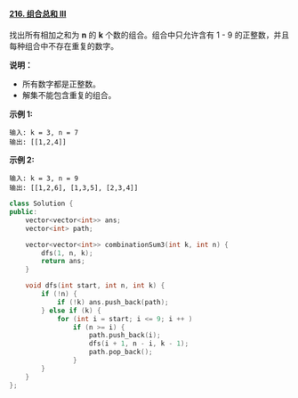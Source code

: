 #### [216. 组合总和 III](https://leetcode-cn.com/problems/combination-sum-iii/)

找出所有相加之和为 **n** 的 **k** 个数的组合。组合中只允许含有 1 - 9 的正整数，并且每种组合中不存在重复的数字。

**说明：**

- 所有数字都是正整数。
- 解集不能包含重复的组合。

**示例 1:**

```
输入: k = 3, n = 7
输出: [[1,2,4]]
```

**示例 2:**

```
输入: k = 3, n = 9
输出: [[1,2,6], [1,3,5], [2,3,4]]
```

```C++
class Solution {
public:
    vector<vector<int>> ans;
    vector<int> path;

    vector<vector<int>> combinationSum3(int k, int n) {
        dfs(1, n, k);
        return ans;
    }

    void dfs(int start, int n, int k) {
        if (!n) {
            if (!k) ans.push_back(path);
        } else if (k) {
            for (int i = start; i <= 9; i ++ )
                if (n >= i) {
                    path.push_back(i);
                    dfs(i + 1, n - i, k - 1);
                    path.pop_back();
                }
        }
    }
};
```

